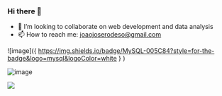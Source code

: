 ### Hi there 👋

- 👯 I’m looking to collaborate on web development and data analysis
- 📫 How to reach me: joaojoserodeso@gmail.com


![image]({
          https://img.shields.io/badge/MySQL-005C84?style=for-the-badge&logo=mysql&logoColor=white
          }
)
  

![image]({BadgeURLHere})



<img src="[{https://img.shields.io/badge/MySQL-005C84?style=for-the-badge&logo=mysql&logoColor=white}]" />
